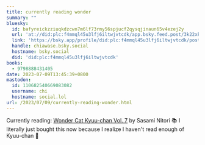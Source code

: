 ```yaml
---
title: currently reading wonder
summary: ""
bluesky:
  id: bafyreickzziuqkdzcwn7m6lf73rmy56spjucf2qysqjinaun65v4ezej2y
  url: 'at://did:plc:f4mmql45u3lfj6iltwjvtcdk/app.bsky.feed.post/3k22xk7i2rw22'
  link: 'https://bsky.app/profile/did:plc:f4mmql45u3lfj6iltwjvtcdk/post/3k22xk7i2rw22'
  handle: chiawase.bsky.social
  hostname: bsky.social
  did: 'did:plc:f4mmql45u3lfj6iltwjvtcdk'
books:
  - 9798888431405
date: 2023-07-09T13:45:39+0800
mastodon:
  id: 110682540669083082
  username: chi
  hostname: social.lol
url: /2023/07/09/currently-reading-wonder.html
---
```


Currently reading: [Wonder Cat Kyuu-chan Vol. 7](https://micro.blog/books/9798888431405) by Sasami Nitori 📚 I literally just bought this now because I realize I haven't read enough of Kyuu-chan 😤

